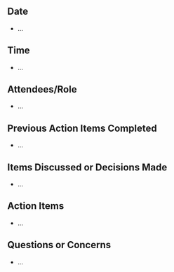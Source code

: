 ## Date
- ...
## Time
- ...
## Attendees/Role
- ...
## Previous Action Items Completed
- ...
## Items Discussed or Decisions Made
- ...
## Action Items 
- ...
## Questions or Concerns
- ...